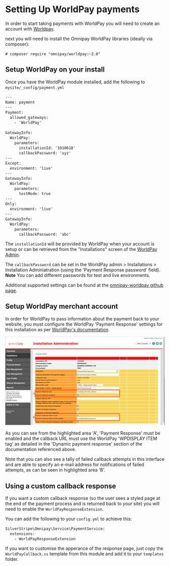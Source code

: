 # Setting Up WorldPay payments

In order to start taking payments with WorldPay you will need to
create an account with [Worldpay](http://www.worldpay.com/).

next you will need to install the Omnipay WorldPay libraries
(ideally via composer):

    # composer require "omnipay/worldpay:~2.0"

## Setup WorldPay on your install

Once you have the WorldPay module installed, add the following
to `mysite/_config/payment.yml`

````
---
Name: payment
---
Payment:
  allowed_gateways:
    - 'WorldPay'

GatewayInfo:
  WorldPay:
    parameters:
      installationId: '1010618'
      callbackPassword: 'xyz'
---
Except:
  environment: 'live'
---
GatewayInfo:
  WorldPay:
    parameters:
      testMode: true
---
Only:
  environment: 'live'
---
GatewayInfo:
  WorldPay:
    parameters:
      callbackPassword: 'abc'
````

The `installationId` will be provided by WorldPay when your account is
setup or can be retrieved from the "Installations" screen of the [WorldPay Admin](https://secure.worldpay.com/sso/public/auth/login.html).

The `callbackPassword` can be set in the WorldPay admin > Installations > Installation Adminiatration (using the 'Payment Response password' field).
**Note** You can add different passwords for test and live environments.

Additional supported settings can be found at the [omnipay-worldpay github page](https://github.com/thephpleague/omnipay-worldpay/blob/master/src/Gateway.php#L21).

## Setup WorldPay merchant account

In order for WorldPay to pass information about the payment back to your website, you must configure the WorldPay 'Payment Response' settings for this installation as per [WorldPay's documentation](http://support.worldpay.com/support/kb/bg/paymentresponse/pr0000.html).

![WorldPay Installation - Payment Response Settings Example](./_images/worldpay-installation-payment-response-settings-example.png)

As you can see from the highlighted area 'A', 'Payment Response' must be enabled and the callback URL must use the WorldPay 'WPDISPLAY ITEM tag' as detailed in the 'Dynamic payment response' section of the documentation referenced above.

Note that you can also see a tally of failed callback attempts in this interface and are able to specify an e-mail address for notifications of failed attempts, as can be seen in highlighted area 'B'.

## Using a custom callback response

If you want a custom callback response (so the user sees a styled page at
the end of the payment process and is returned back to your site) you
will need to enable the `WorldPayResponseExtension`.

You can add the following to your `config.yml` to achieve this:

````
SilverStripe\Omnipay\Service\PaymentService:
  extensions:
    - WorldPayResponseExtension
````

If you want to customise the apperance of the response page, just copy
the `WorldPayCallback.ss` template from this module and add it to your
`templates` folder.